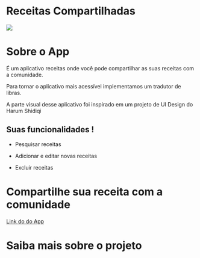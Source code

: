 # Receitas Compartilhadas

<img src="/src/components/Home/assests/ImagemReadme/readme gif.mp4">

# Sobre o App

É um aplicativo receitas onde você pode compartilhar as suas receitas com a comunidade. 

Para tornar o aplicativo mais acessível implementamos um tradutor de libras. 

A parte visual desse aplicativo foi inspirado em um projeto de UI Design do Harum Shidiqi


## Suas funcionalidades !

- Pesquisar receitas 

- Adicionar e editar novas receitas

- Excluir receitas

# Compartilhe sua receita com a comunidade

[Link do do App](https://hungry-share-your-recipe.netlify.app/receitas/6140fdd4a20f960017e6dff4)


# Saiba mais sobre o projeto 
